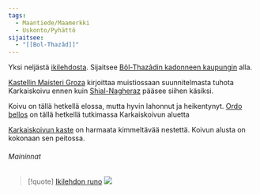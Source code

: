 ```yaml
---
tags:
  - Maantiede/Maamerkki
  - Uskonto/Pyhättö
sijaitsee:
  - "[[Bol-Thazâd]]"
---
```

Yksi  neljästä [ikilehdosta](Ikilehdot.md). Sijaitsee [Bôl-Thazâdin kadonneen kaupungin](Bôl-Thazâdin%20kadonnut%20kaupunki.md) alla.

[Kastellin Maisteri Groza](Kastellin%20Maisteri%20Groza.md) kirjoittaa muistiossaan suunnitelmasta tuhota Karkaiskoivu ennen kuin [Shial-Nagheraz](Shial-Nagheraz.md) pääsee siihen käsiksi.

Koivu on tällä hetkellä elossa, mutta hyvin lahonnut ja heikentynyt. [Ordo bellos](Ordo%20bellos.md) on tällä hetkellä tutkimassa Karkaiskoivun aluetta

[Karkaiskoivun kaste](Karkaiskoivun%20kaste) on harmaata kimmeltävää nestettä. Koivun alusta on kokonaan sen peitossa.

###### Maininnat

>[!quote] [Ikilehdon runo](Ikilehdon%20runo.md)
![](Ikilehdon%20runo.md#^888e61)


